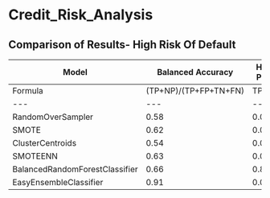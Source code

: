 # Credit_Risk_Analysis
## Comparison of Results- High Risk Of Default
|Model|Balanced Accuracy|High Risk Precision|High Risk Recall|SPE|F1|GEO|IBA|SUP|
|---|---|---|---|---|---|---|---|---|
|Formula|(TP+NP)/(TP+FP+TN+FN)|TP/(TP+FP)|TP/(TP+FN)
|---|---|---|---|
|RandomOverSampler|0.58|0.01|0.47|
|SMOTE|0.62|0.01|0.51|
|ClusterCentroids|0.54|0.01|0.58|
|SMOTEENN|0.63|0.01|0.66|
|BalancedRandomForestClassifier|0.66|0.88|0.34|
|EasyEnsembleClassifier|0.91|0.09|0.89|


